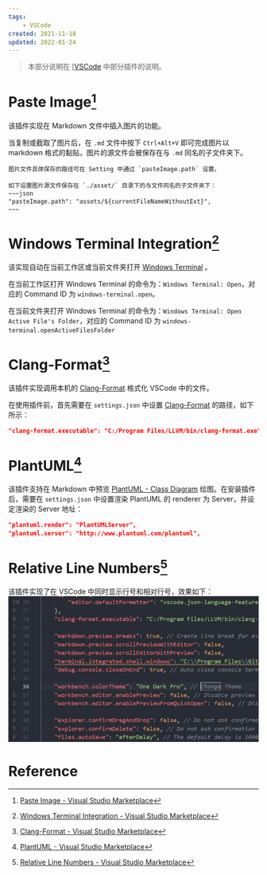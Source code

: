 ```yaml
---
tags: 
    - VSCode
created: 2021-11-18
updated: 2022-01-24
---
```


> 本部分说明在 [[VSCode](../VSCode.md) 中部分插件的说明。




# Paste Image[^1]

该插件实现在 Markdown 文件中插入图片的功能。

当复制或截取了图片后，在 `.md` 文件中按下 `Ctrl+Alt+V` 即可完成图片以 markdown 格式的黏贴，图片的源文件会被保存在与 `.md` 同名的子文件夹下。

```ad-info
图片文件具体保存的路径可在 Setting 中通过 `pasteImage.path` 设置。

如下设置图片源文件保存在 `./asset/` 目录下的与文件同名的子文件夹下：
~~~json
"pasteImage.path": "assets/${currentFileNameWithoutExt}",
~~~
```

# Windows Terminal Integration[^2]

该实现自动在当前工作区或当前文件夹打开 [Windows Terminal](../Tools/Windows%20Terminal.md) 。

在当前工作区打开 Windows Terminal 的命令为：`Windows Terminal: Open`，对应的 Command ID 为 `windows-terminal.open`。

在当前文件夹打开 Windows Terminal 的命令为：`Windows Terminal: Open Active File's Folder`，对应的 Command ID 为 `windows-terminal.openActiveFilesFolder`

# Clang-Format[^3]

该插件实现调用本机的 [Clang-Format](../Tools/Clang-Format.md) 格式化 VSCode 中的文件。

在使用插件前，首先需要在 `settings.json` 中设置 [Clang-Format](../Tools/Clang-Format.md) 的路径，如下所示：
```json
"clang-format.executable": "C:/Program Files/LLVM/bin/clang-format.exe"
```

# PlantUML[^4]

该插件支持在 Markdown 中预览 [PlantUML - Class Diagram](../Tools/PlantUML%20-%20Class%20Diagram.md)  绘图。在安装插件后，需要在 `settings.json` 中设置渲染 PlantUML 的 renderer 为 Server，并设定渲染的 Server 地址：
```json
"plantuml.render": "PlantUMLServer",
"plantuml.server": "http://www.plantuml.com/plantuml",
```

# Relative Line Numbers[^5]

该插件实现了在 VSCode 中同时显示行号和相对行号，效果如下：
![](assets/VSCode%20-%20Extensions/image-20211129225048235.png)


# Reference

[^1]: [Paste Image - Visual Studio Marketplace](https://marketplace.visualstudio.com/items?itemName=mushan.vscode-paste-image)
[^2]:[Windows Terminal Integration - Visual Studio Marketplace](https://marketplace.visualstudio.com/items?itemName=Tyriar.windows-terminal)
[^3]: [Clang-Format - Visual Studio Marketplace](https://marketplace.visualstudio.com/items?itemName=xaver.clang-format)
[^4]:[PlantUML - Visual Studio Marketplace](https://marketplace.visualstudio.com/items?itemName=jebbs.plantuml)
[^5]:[Relative Line Numbers - Visual Studio Marketplace](https://marketplace.visualstudio.com/items?itemName=extr0py.vscode-relative-line-numbers)